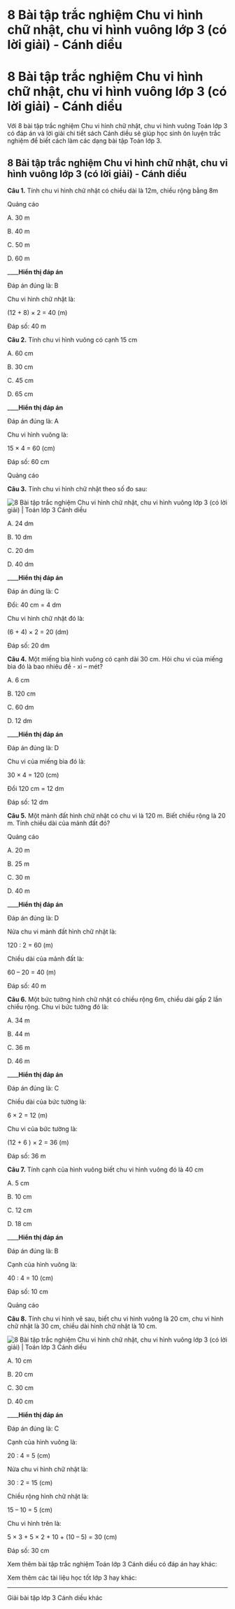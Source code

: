 # 8 Bài tập trắc nghiệm Chu vi hình chữ nhật, chu vi hình vuông lớp 3 (có lời giải) - Cánh diều

# 8 Bài tập trắc nghiệm Chu vi hình chữ nhật, chu vi hình vuông lớp 3 (có lời giải) - Cánh diều

Với 8 bài tập trắc nghiệm Chu vi hình chữ nhật, chu vi hình vuông Toán lớp 3 có đáp án và lời giải chi tiết sách Cánh diều sẽ giúp học sinh ôn luyện trắc nghiệm để biết cách làm các dạng bài tập Toán lớp 3.

## 8 Bài tập trắc nghiệm Chu vi hình chữ nhật, chu vi hình vuông lớp 3 (có lời giải) - Cánh diều

**Câu 1.** Tính chu vi hình chữ nhật có chiều dài là 12m, chiều rộng bằng 8m

Quảng cáo

A. 30 m

B. 40 m

C. 50 m

D. 60 m

____**Hiển thị đáp án**

Đáp án đúng là: B

Chu vi hình chữ nhật là:

(12 + 8) × 2 = 40 (m)

Đáp số: 40 m

**Câu 2.** Tính chu vi hình vuông có cạnh 15 cm

A. 60 cm

B. 30 cm

C. 45 cm

D. 65 cm

____**Hiển thị đáp án**

Đáp án đúng là: A

Chu vi hình vuông là:

15 × 4 = 60 (cm)

Đáp số: 60 cm

Quảng cáo

**Câu 3.** Tính chu vi hình chữ nhật theo số đo sau:

![8 Bài tập trắc nghiệm Chu vi hình chữ nhật, chu vi hình vuông lớp 3 \(có lời giải\) | Toán lớp 3 Cánh diều](https://vietjack.com/toan-3-cd/images/trac-nghiem-chu-vi-hinh-chu-nhat-chu-vi-hinh-vuong.PNG)

A. 24 dm

B. 10 dm

C. 20 dm

D. 40 dm

____**Hiển thị đáp án**

Đáp án đúng là: C

Đổi: 40 cm = 4 dm

Chu vi hình chữ nhật đó là:

(6 + 4) × 2 = 20 (dm)

Đáp số: 20 dm

**Câu 4.** Một miếng bìa hình vuông có cạnh dài 30 cm. Hỏi chu vi của miếng bìa đó là bao nhiêu đề - xi – mét?

A. 6 cm

B. 120 cm

C. 60 dm

D. 12 dm

____**Hiển thị đáp án**

Đáp án đúng là: D

Chu vi của miếng bìa đó là:

30 × 4 = 120 (cm) 

Đổi 120 cm = 12 dm

Đáp số: 12 dm

**Câu 5.** Một mảnh đất hình chữ nhật có chu vi là 120 m. Biết chiều rộng là 20 m. Tính chiều dài của mảnh đất đó?

Quảng cáo

A. 20 m

B. 25 m

C. 30 m

D. 40 m

____**Hiển thị đáp án**

Đáp án đúng là: D

Nửa chu vi mảnh đất hình chữ nhật là:

120 : 2 = 60 (m)

Chiều dài của mảnh đất là: 

60 – 20 = 40 (m)

Đáp số: 40 m

**Câu 6.** Một bức tường hình chữ nhật có chiều rộng 6m, chiều dài gấp 2 lần chiều rộng. Chu vi bức tường đó là:

A. 34 m

B. 44 m

C. 36 m

D. 46 m

____**Hiển thị đáp án**

Đáp án đúng là: C

Chiều dài của bức tường là:

6 × 2 = 12 (m)

Chu vi của bức tường là:

(12 + 6 ) × 2 = 36 (m)

Đáp số: 36 m

**Câu 7.** Tính cạnh của hình vuông biết chu vi hình vuông đó là 40 cm

A. 5 cm

B. 10 cm

C. 12 cm

D. 18 cm

____**Hiển thị đáp án**

Đáp án đúng là: B

Cạnh của hình vuông là: 

40 : 4 = 10 (cm)

Đáp số: 10 cm

Quảng cáo

**Câu 8.** Tính chu vi hình vẽ sau, biết chu vi hình vuông là 20 cm, chu vi hình chữ nhật là 30 cm, chiều dài hình chữ nhật là 10 cm.

![8 Bài tập trắc nghiệm Chu vi hình chữ nhật, chu vi hình vuông lớp 3 \(có lời giải\) | Toán lớp 3 Cánh diều](https://vietjack.com/toan-3-cd/images/trac-nghiem-chu-vi-hinh-chu-nhat-chu-vi-hinh-vuong-a.PNG)

A. 10 cm

B. 20 cm

C. 30 cm

D. 40 cm

____**Hiển thị đáp án**

Đáp án đúng là: C

Cạnh của hình vuông là: 

20 : 4 = 5 (cm)

Nửa chu vi hình chữ nhật là:

30 : 2 = 15 (cm)

Chiều rộng hình chữ nhật là:

15 – 10 = 5 (cm)

Chu vi hình trên là:

5 × 3 + 5 × 2 + 10 + (10 – 5) = 30 (cm)

Đáp số: 30 cm

Xem thêm bài tập trắc nghiệm Toán lớp 3 Cánh diều có đáp án hay khác:

Xem thêm các tài liệu học tốt lớp 3 hay khác:

* * *

Giải bài tập lớp 3 Cánh diều khác
